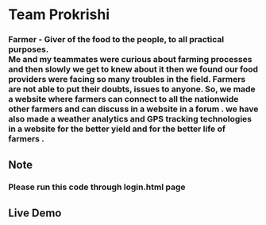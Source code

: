 # Team Prokrishi

<h3>Farmer - Giver of the food to the people, to all practical purposes.<br>
 Me and my teammates were curious about farming processes and then slowly we get to knew about it then we found our food providers were facing so many troubles in the field. Farmers are not able to put their doubts, issues to anyone. So, we made a website where farmers can connect to all the nationwide other farmers and can discuss in a website in a forum . we have also made a weather analytics and GPS tracking technologies in a website for the better yield and for the better life of farmers .</h3>

## Note 
### Please run this code through login.html page

## Live Demo 

